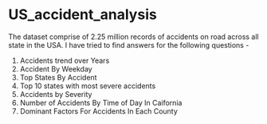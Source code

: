 # US_accident_analysis

The dataset comprise of 2.25 million records of accidents on road across all
state in the USA. I have tried to find answers for the following questions -
1. Accidents trend over Years
2. Accident By Weekday
3. Top States By Accident
4. Top 10 states with most severe accidents
5. Accidents by Severity
6. Number of Accidents By Time of Day In Caifornia
7. Dominant Factors For Accidents In Each County

